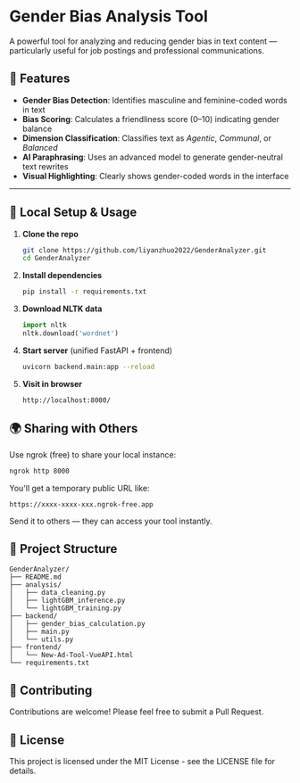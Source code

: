 # Gender Bias Analysis Tool

A powerful tool for analyzing and reducing gender bias in text content — particularly useful for job postings and professional communications.

## 🌟 Features

- **Gender Bias Detection**: Identifies masculine and feminine-coded words in text
- **Bias Scoring**: Calculates a friendliness score (0–10) indicating gender balance
- **Dimension Classification**: Classifies text as *Agentic*, *Communal*, or *Balanced*
- **AI Paraphrasing**: Uses an advanced model to generate gender-neutral text rewrites
- **Visual Highlighting**: Clearly shows gender-coded words in the interface

---

## 🚀 Local Setup & Usage

1. **Clone the repo**  
   ```bash
   git clone https://github.com/liyanzhuo2022/GenderAnalyzer.git
   cd GenderAnalyzer
   ```

2. **Install dependencies**  
   ```bash
   pip install -r requirements.txt
   ```

3. **Download NLTK data**  
   ```python
   import nltk
   nltk.download('wordnet')
   ```

4. **Start server** (unified FastAPI + frontend)  
   ```bash
   uvicorn backend.main:app --reload
   ```

5. **Visit in browser**  
   ```
   http://localhost:8000/
   ```

## 🌍 Sharing with Others

Use ngrok (free) to share your local instance:

```bash
ngrok http 8000
```

You'll get a temporary public URL like:
```
https://xxxx-xxxx-xxx.ngrok-free.app
```

Send it to others — they can access your tool instantly.

## 📂 Project Structure

```
GenderAnalyzer/
├── README.md
├── analysis/
│   ├── data_cleaning.py
│   ├── lightGBM_inference.py
│   └── lightGBM_training.py
├── backend/
│   ├── gender_bias_calculation.py
│   ├── main.py
│   └── utils.py
├── frontend/
│   └── New-Ad-Tool-VueAPI.html
└── requirements.txt
```

## 🤝 Contributing

Contributions are welcome! Please feel free to submit a Pull Request.

## 📝 License

This project is licensed under the MIT License - see the LICENSE file for details.




